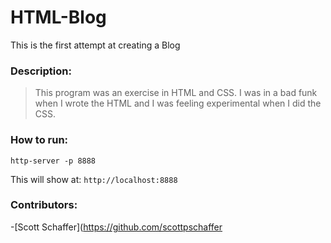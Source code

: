 # HTML-Blog
This is the first attempt at creating a Blog

### Description:
> This program was an exercise in HTML and CSS. I was in a bad funk when I wrote the HTML and I was
> feeling experimental when I did the CSS.

### How to run:
```
http-server -p 8888
```
This will show at:
`http://localhost:8888`

### Contributors:
-[Scott Schaffer](https://github.com/scottpschaffer
